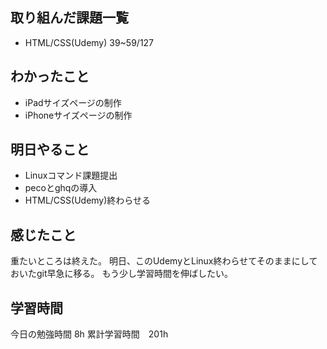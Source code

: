 ## 取り組んだ課題一覧
- HTML/CSS(Udemy) 39~59/127

## わかったこと
- iPadサイズページの制作
- iPhoneサイズページの制作

## 明日やること
- Linuxコマンド課題提出
- pecoとghqの導入
- HTML/CSS(Udemy)終わらせる

## 感じたこと
重たいところは終えた。
明日、このUdemyとLinux終わらせてそのままにしておいたgit早急に移る。
もう少し学習時間を伸ばしたい。

## 学習時間
今日の勉強時間 8h
累計学習時間　201h
